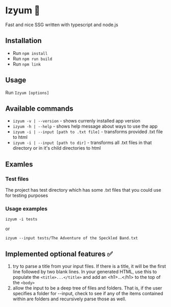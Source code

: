 <h1>Izyum 🍇</h1>

<p>Fast and nice SSG written with typescript and node.js</p>

<h2>Installation</h2>

<ul>
  <li>Run <code>npm install</code></li>
  <li>Run <code>npm run build</code></li>
  <li>Run <code>npm link</code></li>
</ul>

<h2>Usage</h2>

<p>Run <code>Izyum [options]</code></p>

<h2>Available commands</h2>

<ul>
  <li><code>izyum -v | --version</code> - shows currenly installed app version</li>
  <li><code>izyum -h | --help</code> - shows help message about ways to use the app</li>
  <li><code>izyum -i | --input [path to .txt file]</code> - transforms provided .txt file to html</li>
   <li><code>izyum -i | --input [path to dir]</code> - transforms all .txt files in that directory or in it's child directories to html</li>
</ul>

<h2>Examles</h2>

<h3>Test files</h3>

<p>The project has test directory which has some .txt files that you could use for testing purposes</p>

<h3>Usage examples</h3>

<p><code>izyum -i tests</code></p>
<p>or</p>
<p><code>izyum --input tests/The Adventure of the Speckled Band.txt</code></p>

<h2>Implemented optional features ✅</h2>

<ol>
  <li>try to parse a title from your input files. If there is a title, it will be the first line followed by two blank lines. In your generated HTML, use this to populate the <code>&lt;title>...&lt;/title&gt;</code> and add an &lt;h1&gt;...&lt;/h1&gt; to the top of the <code>&lt;body></code>
  </li>
  <li>allow the input to be a deep tree of files and folders. That is, if the user specifies a folder for --input, check to see if any of the items contained within are folders and recursively parse those as well.</li>
</ol>
